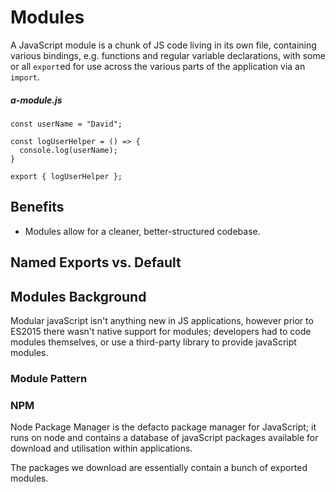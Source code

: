 # Modules

A JavaScript module is a chunk of JS code living in its own file, containing various bindings, e.g. functions and regular variable declarations, with some or all `export`ed for use across the various parts of the application via an `import`.

##### a-module.js

```
const userName = "David";

const logUserHelper = () => {
  console.log(userName);
}

export { logUserHelper };

```

## **Benefits**

- Modules allow for a cleaner, better-structured codebase.

## Named Exports vs. Default

## **Modules Background**

Modular javaScript isn't anything new in JS applications, however prior to ES2015 there wasn't native support for modules; developers had to code modules themselves, or use a third-party library to provide javaScript modules.

### Module Pattern

### NPM

Node Package Manager is the defacto package manager for JavaScript; it runs on node and contains a database of javaScript packages available for download and utilisation within applications.

The packages we download are essentially contain a bunch of exported modules.
